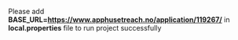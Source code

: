 Please add  **BASE_URL=https://www.apphusetreach.no/application/119267/** in **local.properties** file to run project successfully  
